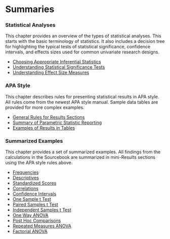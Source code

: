 # Summaries

### Statistical Analyses

This chapter provides an overview of the types of statistical analyses. This starts with the basic terminology of statistics. It also includes a decision tree for highlighting the typical tests of statistical significance, confidence intervals, and effects sizes used for common univariate research designs.

- [Choosing Appropriate Inferential Statistics](./statistical-analyses/choosing.md)
- [Understanding Statistical Significance Tests](./statistical-analyses/significance.md)
- [Understanding Effect Size Measures](./statistical-analyses/effects.md)

### APA Style

This chapter describes rules for presenting statistical results in APA style. All rules come from the newest APA style manual. Sample data tables are provided for more complex examples.

- [General Rules for Results Sections](./apa-style/general.md)
- [Summary of Parametric Statistic Reporting](./apa-style/summary.md)
- [Examples of Results in Tables](./apa-style/tables.md)

### Summarized Examples

This chapter provides a set of summarized examples. All findings from the calculations in the Sourcebook are summarized in mini-Results sections using the APA style rules above.

- [Frequencies](./summarized-examples/frequencies.md)
- [Descriptives](./summarized-examples/descriptives.md)
- [Standardized Scores](./summarized-examples/standardized.md)
- [Correlations](./summarized-examples/correlations.md)
- [Confidence Intervals](./summarized-examples/intervals.md)
- [One Sample t Test](./summarized-examples/onesample.md)
- [Paired Samples t Test](./summarized-examples/paired.md)
- [Independent Samples t Test](./summarized-examples/independent.md)
- [One Way ANOVA](./summarized-examples/oneway.md)
- [Post Hoc Comparisons](./summarized-examples/posthocs.md)
- [Repeated Measures ANOVA](./summarized-examples/repeated.md)
- [Factorial ANOVA](./summarized-examples/factorial.md)